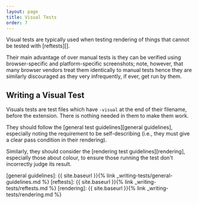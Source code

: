 ```yaml
---
layout: page
title: Visual Tests
order: 7
---
```


Visual tests are typically used when testing rendering of things that
cannot be tested with [reftests][].

Their main advantage of over manual tests is they can be verified using
browser-specific and platform-specific screenshots; note, however, that many
browser vendors treat them identically to manual tests hence they are
similarly discouraged as they very infrequently, if ever, get run by them.

## Writing a Visual Test

Visuals tests are test files which have `-visual` at the end of their
filename, before the extension. There is nothing needed in them to
make them work.

They should follow the [general test guidelines][general guidelines],
especially noting the requirement to be self-describing (i.e., they
must give a clear pass condition in their rendering).

Similarly, they should consider the [rendering test guidelines][rendering],
especially those about colour, to ensure those running the test don't
incorrectly judge its result.


[general guidelines]: {{ site.baseurl }}{% link _writing-tests/general-guidelines.md %}
[reftests]: {{ site.baseurl }}{% link _writing-tests/reftests.md %}
[rendering]: {{ site.baseurl }}{% link _writing-tests/rendering.md %}
